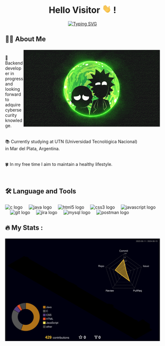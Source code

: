 
<h1 align="center" style="animation: slideIn 2s;">Hello Visitor <img src="https://raw.githubusercontent.com/ABSphreak/ABSphreak/master/gifs/Hi.gif" width="30px"> !</h1>
<p align="center">
 <a href="https://git.io/typing-svg"><img src="https://readme-typing-svg.demolab.com?font=Fira+Code&weight=500&size=30&pause=1000&color=47CAFF&center=true&vCenter=true&random=false&width=750&lines=Good+to+see+you!;Backend+developer;Aguante+Argentina+Carajo!!!" alt="Typing SVG" /></a>
</p>

###

<h2 align="left">👩‍💻  About Me</h2>

###

<img align="right" height="250" src="./resources/rick&mortyWallpaper.gif"/>

<p align="left"><br>🔭 Backend developer in progress and looking forward to adquire cybersecurity knowledge. <br><br><br>
  📚 Currently studying at UTN (Universidad Tecnológica Nacional)<br> in Mar del Plata, Argentina.<br><br><br>
  🍀 In my free time I aim to maintain a healthy lifestyle.<br><br><br>
</p>

###

<h2 align="left">🛠 Language and Tools</h2>

###

<div align="left">
  <img src="https://skillicons.dev/icons?i=c" height="40" alt="c logo"  />
  <img width="12" />
  <img src="https://skillicons.dev/icons?i=java" height="40" alt="java logo"  />
  <img width="12" />
  <img src="https://skillicons.dev/icons?i=html" height="40" alt="html5 logo"  />
  <img width="12" />
  <img src="https://skillicons.dev/icons?i=css" height="40" alt="css3 logo"  />
  <img width="12" />
  <img src="https://skillicons.dev/icons?i=js" height="40" alt="javascript logo"  />
  <img width="12" />
  <img src="https://skillicons.dev/icons?i=git" height="40" alt="git logo"  />
  <img width="12" />
  <img src="https://cdn.simpleicons.org/jira/0052CC" height="40" alt="jira logo"  />
  <img width="12" />
  <img src="https://cdn.simpleicons.org/mysql/4479A1" height="40" alt="mysql logo"  />
  <img width="12" />
  <img src="https://cdn.simpleicons.org/postman/FF6C37" height="40" alt="postman logo"  />
</div>

###

<h2 align="left">🔥   My Stats :</h2>

###

<img src="./profile-3d-contrib/profile-night-rainbow.svg" alt="Descripción de la imagen"/>





<!--
**Fabri-dev/Fabri-dev** is a ✨ _special_ ✨ repository because its `README.md` (this file) appears on your GitHub profile.

Here are some ideas to get you started:

- 🔭 I’m currently working on ...
- 🌱 I’m currently learning ...
- 👯 I’m looking to collaborate on ...
- 🤔 I’m looking for help with ...
- 💬 Ask me about ...
- 📫 How to reach me: ...
- 😄 Pronouns: ...
- ⚡ Fun fact: ...
-->
